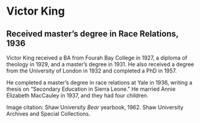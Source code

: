 # Victor King
## Received master’s degree in Race Relations, 1936
Victor King received a BA from Fourah Bay College in 1927, a diploma of theology in 1929, and a master’s degree in 1931. He also received a degree from the University of London in 1932 and completed a PhD in 1957.

He completed a master’s degree in race relations at Yale in 1936, writing a thesis on “Secondary Education in Sierra Leone.” He married Annie Elizabeth MacCauley in 1937, and they had four children. 

Image citation: Shaw University *Bear* yearbook, 1962. Shaw University Archives and Special Collections.
